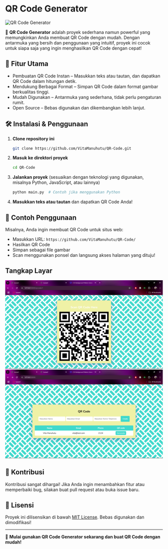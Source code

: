 # QR Code Generator

![QR Code Generator](https://img.shields.io/badge/QR%20Code-Generator-blue.svg)

🚀 **QR Code Generator** adalah proyek sederhana namun powerful yang memungkinkan Anda membuat QR Code dengan mudah. Dengan antarmuka yang bersih dan penggunaan yang intuitif, proyek ini cocok untuk siapa saja yang ingin menghasilkan QR Code dengan cepat!

## 🎯 Fitur Utama

- Pembuatan QR Code Instan – Masukkan teks atau tautan, dan dapatkan QR Code dalam hitungan detik.
- Mendukung Berbagai Format – Simpan QR Code dalam format gambar berkualitas tinggi.
- Mudah Digunakan – Antarmuka yang sederhana, tidak perlu pengaturan rumit.
- Open Source – Bebas digunakan dan dikembangkan lebih lanjut.

## 🛠️ Instalasi & Penggunaan

1. **Clone repository ini**
   ```sh
   git clone https://github.com/VitaManuhutu/QR-Code.git
   ```
2. **Masuk ke direktori proyek**
   ```sh
   cd QR-Code
   ```
3. **Jalankan proyek** (sesuaikan dengan teknologi yang digunakan, misalnya Python, JavaScript, atau lainnya)
   ```sh
   python main.py  # Contoh jika menggunakan Python
   ```
4. **Masukkan teks atau tautan** dan dapatkan QR Code Anda!

## 📌 Contoh Penggunaan

Misalnya, Anda ingin membuat QR Code untuk situs web:

- Masukkan URL: `https://github.com/VitaManuhutu/QR-Code/`
- Hasilkan QR Code
- Simpan sebagai file gambar
- Scan menggunakan ponsel dan langsung akses halaman yang dituju!

## Tangkap Layar
![Halaman Utama](public/main.png)
![Halaman QR](public/qr.png)

## 🤝 Kontribusi

Kontribusi sangat dihargai! Jika Anda ingin menambahkan fitur atau memperbaiki bug, silakan buat pull request atau buka issue baru.

## 📄 Lisensi

Proyek ini dilisensikan di bawah [MIT License](https://opensource.org/licenses/MIT). Bebas digunakan dan dimodifikasi!

---

🎉 **Mulai gunakan QR Code Generator sekarang dan buat QR Code dengan mudah!**


